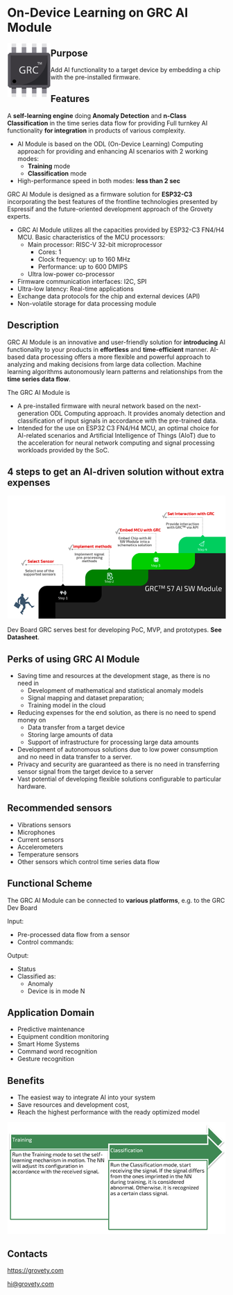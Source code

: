 # On-Device Learning on GRC AI Module

<img src="media/chip.png" width=100px align="left">

## Purpose

Add AI functionality to a target device by embedding a chip with the pre-installed firmware.

## Features

A **self-learning engine** doing **Anomaly Detection** and **n-Class Classification** in the time series data flow for providing Full turnkey AI functionality **for integration** in products of various complexity.

* AI Module is based on the ODL (On-Device Learning) Computing approach for providing and enhancing AI scenarios with 2 working modes:
  * **Training** mode
  * **Classification** mode
* High-performance speed in both modes: **less than 2 sec**

GRC AI Module is designed as a firmware solution for **ESP32-C3** incorporating the best features of the frontline technologies presented by Espressif and the future-oriented development approach of the Grovety experts.

* GRC AI Module utilizes all the capacities provided by ESP32-C3 FN4/H4 MCU. Basic characteristics of the MCU processors:
  * Main processor: RISC-V 32-bit microprocessor
    * Cores: 1
    * Clock frequency: up to 160 MHz
    * Performance: up to 600 DMIPS
  * Ultra low-power co-processor
* Firmware communication interfaces: I2C, SPI
* Ultra-low latency: Real-time applications
* Exchange data protocols for the chip and external devices (API)
* Non-volatile storage for data processing module

## Description

GRC AI Module is an innovative and user-friendly solution for **introducing** AI functionality to your products in **effortless** and **time-efficient** manner.
AI-based data processing offers a more flexible and powerful approach to analyzing and making decisions from large data collection. Machine learning algorithms autonomously learn patterns and relationships from the **time series data flow**.

The GRC AI Module is

* A pre-installed firmware with neural network based on the next-generation ODL Computing approach. It provides anomaly detection and classification of input signals in accordance with the pre-trained data.
* Intended for the use on ESP32 C3 FN4/H4 MCU, an optimal choice for AI-related scenarios and Artificial Intelligence of Things (AIoT) due to the acceleration for neural network computing and signal processing workloads provided by the SoC.

## 4 steps to get an AI-driven solution without extra expenses

<img src="media/stairway.png" width=600px>

Dev Board GRC serves best for developing PoC, MVP, and prototypes. **See Datasheet**.

## Perks of using GRC AI Module

* Saving time and resources at the development stage, as there is no need in
  * Development of mathematical and statistical anomaly models
  * Signal mapping and dataset preparation;
  * Training model in the cloud
* Reducing expenses for the end solution, as there is no need to spend money on
  * Data transfer from a target device
  * Storing large amounts of data
  * Support of infrastructure for processing large data amounts
* Development of autonomous solutions due to low power consumption and no need in data transfer to a server.
* Privacy and security are guaranteed as there is no need in transferring sensor signal from the target device to a server
* Vast potential of developing flexible solutions configurable to particular hardware.

## Recommended sensors

* Vibrations sensors​
* Microphones​
* Current sensors​
* Accelerometers​
* Temperature sensors​
* Other sensors which control time series data flow

## Functional Scheme

The GRC AI Module can be connected to **various platforms**, e.g. to the GRC Dev Board

Input:

* Pre-processed data flow from a sensor
* Control commands:

Output:

* Status
* Classified as:
  * Anomaly
  * Device is in mode N

## Application Domain

* Predictive maintenance
* Equipment condition monitoring
* Smart Home Systems
* Command word recognition
* Gesture recognition

## Benefits

* The easiest way to integrate AI into your system
* Save resources and development cost,
* Reach the highest performance with the ready optimized model

<img src="media/table_ai_chip.png" width=600px>

## Contacts

<https://grovety.com>

<hi@grovety.com>
